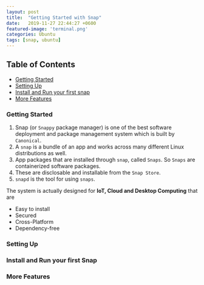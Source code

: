 ```yaml
---
layout: post
title:  "Getting Started with Snap"
date:   2019-11-27 22:44:27 +0600
featured-image: 'terminal.png'
categories: Ubuntu
tags: [snap, ubuntu]
---
```


## Table of Contents
* [Getting Started](#getting-started)
* [Setting Up](#setting-up)
* [Install and Run your first snap](#install-and-run-your-first-snap)
* [More Features](#more-features)

### Getting Started

1. Snap (or `Snappy` package manager) is one of the best software deployment and package management system which is built by `Canonical`.
2. A `snap` is a bundle of an app and works across many different Linux distributions as well.
3. App packages that are installed through `snap`, called `Snaps`. So `Snaps` are containerized software packages.
4. These are disclosable and installable from the `Snap Store`.
5. `snapd` is the tool for using `snaps`.


The system is actually designed for **IoT, Cloud and Desktop Computing** that are
* Easy to install
* Secured
* Cross-Platform
* Dependency-free

### Setting Up

### Install and Run your first Snap

### More Features
